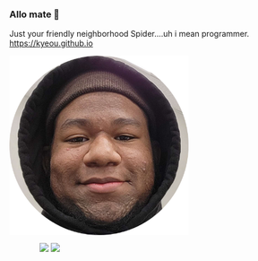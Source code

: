 ### Allo mate 👋

<!--
**kyeou/kyeou** is a ✨ _special_ ✨ repository because its `README.md` (this file) appears on your GitHub profile.

Here are some ideas to get you started:

- 🔭 I’m currently working on ...
- 🌱 I’m currently learning ...
- 👯 I’m looking to collaborate on ...
- 🤔 I’m looking for help with ...
- 💬 Ask me about ...
- 📫 How to reach me: ...
- 😄 Pronouns: ...
- ⚡ Fun fact: ...
-->




Just your friendly neighborhood Spider....uh i mean programmer.
<br>https://kyeou.github.io</br>

<img align="left"  src="kye.png" style = "width: 320px; margin: 0px auto;" >

<br>

<p style = "width: 450px; float: right;" >
   <img src = "https://github-readme-stats.vercel.app/api?username=kyeou&show_icons=true&theme=merko" width = 500>
   <img src = "https://github-readme-streak-stats.herokuapp.com?user=kyeou&theme=merko" width = 500>
</p>
